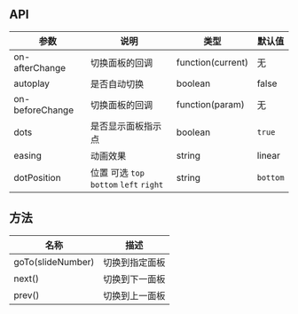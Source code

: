 ## API

| 参数 | 说明 | 类型 | 默认值 |
| --- | --- | --- | --- |
| on-afterChange | 切换面板的回调 | function(current) | 无 |
| autoplay | 是否自动切换 | boolean | false |
| on-beforeChange | 切换面板的回调 | function(param) | 无 |
| dots | 是否显示面板指示点 | boolean | `true` |
| easing | 动画效果 | string | linear |
| dotPosition | 位置 可选 `top` `bottom` `left` `right` | string | `bottom` |

## 方法

| 名称 | 描述 |
| --- | --- |
| goTo(slideNumber) | 切换到指定面板|
| next() | 切换到下一面板 |
| prev() | 切换到上一面板 |
